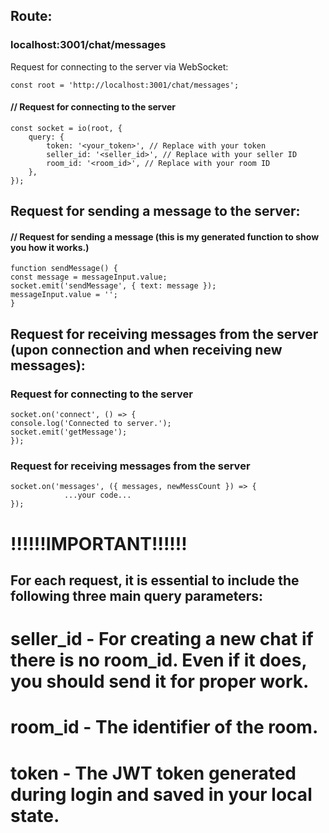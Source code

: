 ## Route:

### localhost:3001/chat/messages

Request for connecting to the server via WebSocket:

```// Route for the request
const root = 'http://localhost:3001/chat/messages';
```

#### // Request for connecting to the server

```
const socket = io(root, {
    query: {
        token: '<your_token>', // Replace with your token
        seller_id: '<seller_id>', // Replace with your seller ID
        room_id: '<room_id>', // Replace with your room ID
    },
});
```

## Request for sending a message to the server:

#### // Request for sending a message (this is my generated function to show you how it works.)

```
function sendMessage() {
const message = messageInput.value;
socket.emit('sendMessage', { text: message });
messageInput.value = '';
}
```

## Request for receiving messages from the server (upon connection and when receiving new messages):

### Request for connecting to the server

```
socket.on('connect', () => {
console.log('Connected to server.');
socket.emit('getMessage');
});
```

### Request for receiving messages from the server

```
socket.on('messages', ({ messages, newMessCount }) => {
            ...your code...
});
```

# !!!!!!IMPORTANT!!!!!!

## For each request, it is essential to include the following three main query parameters:

# seller_id - For creating a new chat if there is no room_id. Even if it does, you should send it for proper work.

# room_id - The identifier of the room.

# token - The JWT token generated during login and saved in your local state.

